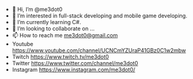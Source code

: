 - 👋 Hi, I’m @me3dot0
- 👀 I’m interested in full-stack developing and mobile game developing.
- 🌱 I’m currently learning C#.
- 💞️ I’m looking to collaborate on ...
- 📫 How to reach me me3dot0@gmail.com
- Youtube
https://www.youtube.com/channel/UCNCmYZUraP41GBz0C1w2mbw
- Twitch
https://www.twitch.tv/me3dot0
- Twitter
https://www.twitter.com/channel/me3dot0
- Instagram
https://www.instagram.com/me3dot0/
<!---
onur-adiguzel/onur-adiguzel is a ✨ special ✨ repository because its `README.md` (this file) appears on your GitHub profile.
You can click the Preview link to take a look at your changes.
--->

